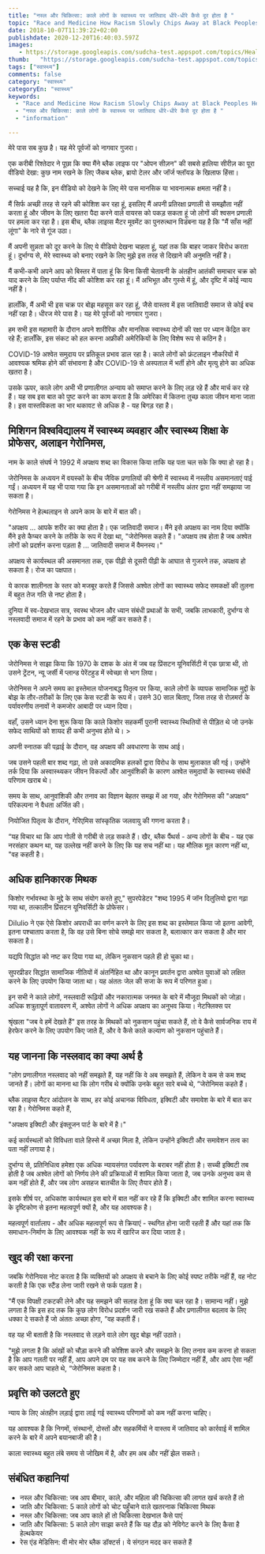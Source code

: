 ```yaml
---
title: "नस्ल और चिकित्सा: काले लोगों के स्वास्थ्य पर जातिवाद धीरे-धीरे कैसे दूर होता है "
topic: "Race and Medicine How Racism Slowly Chips Away at Black Peoples Health"
date: 2018-10-07T11:39:22+02:00
publishdate: 2020-12-20T16:40:03.597Z
images: 
   - https://storage.googleapis.com/sudcha-test.appspot.com/topics/Health/default-selection/1.jpg
thumb:   "https://storage.googleapis.com/sudcha-test.appspot.com/topics/Health/default-selection/thumb/1.jpg"
tags: ["स्वास्थ्य"]
comments: false
category: "स्वास्थ्य"
categoryEn: "स्वास्थ्य"
keywords: 
  - "Race and Medicine How Racism Slowly Chips Away at Black Peoples Health"
  - "नस्ल और चिकित्सा: काले लोगों के स्वास्थ्य पर जातिवाद धीरे-धीरे कैसे दूर होता है "
  - "information"

---
```

<p> मेरे पास सब कुछ है। यह मेरे पूर्वजों को नागवार गुजरा। </p> <p> एक करीबी रिश्तेदार ने पूछा कि क्या मैंने ब्लैक लाइफ पर "ओपन सीज़न" की सबसे हालिया सीरीज़ का पूरा वीडियो देखा: कुछ नाम रखने के लिए जैकब ब्लेक, ब्रायो टेलर और जॉर्ज फ्लॉयड के खिलाफ हिंसा। </p> <p> सच्चाई यह है कि, इन वीडियो को देखने के लिए मेरे पास मानसिक या भावनात्मक क्षमता नहीं है। </p> <p> मैं सिर्फ अच्छी तरह से रहने की कोशिश कर रहा हूं, इसलिए मैं अपनी प्रतिरक्षा प्रणाली से समझौता नहीं करता हूं और जीवन के लिए खतरा पैदा करने वाले वायरस को पकड़ सकता हूं जो लोगों की श्वसन प्रणाली पर हमला कर रहा है। इस बीच, ब्लैक लाइव्स मैटर मूवमेंट का पुनरुत्थान विडंबना यह है कि "मैं साँस नहीं लूंगा" के नारे से गूंज उठा। </p> <p> मैं अपनी सुन्नता को दूर करने के लिए ये वीडियो देखना चाहता हूं, यहां तक ​​कि बाहर जाकर विरोध करता हूं। दुर्भाग्य से, मेरे स्वास्थ्य को बनाए रखने के लिए मुझे इस तरह से दिखाने की अनुमति नहीं है। </p> <p> मैं कभी-कभी अपने आप को बिस्तर में पाता हूं कि बिना किसी चेतावनी के अंतहीन आतंकी समाचार चक्र को याद करने के लिए पर्याप्त नींद की कोशिश कर रहा हूं। मैं अभिभूत और गुस्से में हूं, और दृष्टि में कोई न्याय नहीं है। </p> <p> हालाँकि, मैं अभी भी इस चक्र पर बोझ महसूस कर रहा हूं, जैसे वास्तव में इस जातिवादी समाज से कोई बच नहीं रहा है। धीरज मेरे पास है। यह मेरे पूर्वजों को नागवार गुजरा। </p> <p> हम सभी इस महामारी के दौरान अपने शारीरिक और मानसिक स्वास्थ्य दोनों की रक्षा पर ध्यान केंद्रित कर रहे हैं; हालाँकि, इस संकट को हल करना अफ्रीकी अमेरिकियों के लिए विशेष रूप से कठिन है। </p> <p> COVID-19 अश्वेत समुदाय पर प्रतिकूल प्रभाव डाल रहा है। काले लोगों को फ्रंटलाइन नौकरियों में आवश्यक श्रमिक होने की संभावना है और COVID-19 से अस्पताल में भर्ती होने और मृत्यु होने का अधिक खतरा है। </p> <p> उसके ऊपर, काले लोग अभी भी प्रणालीगत अन्याय को समाप्त करने के लिए लड़ रहे हैं और मार्च कर रहे हैं। यह सब इस बात को पुष्ट करने का काम करता है कि अमेरिका में कितना तुच्छ काला जीवन माना जाता है। इस वास्तविकता का भार थकावट से अधिक है - यह बिगड़ रहा है। </p> <h2> मिशिगन विश्वविद्यालय में स्वास्थ्य व्यवहार और स्वास्थ्य शिक्षा के प्रोफेसर, अलाइन गेरोनिमस, </h2> <p> नाम के काले संघर्ष ने 1992 में अपक्षय शब्द का विकास किया ताकि यह पता चल सके कि क्या हो रहा है। </p> <p> जेरोनिमस के अध्ययन में वयस्कों के बीच जैविक प्रणालियों की श्रेणी में स्वास्थ्य में नस्लीय असमानताएं पाई गईं। अध्ययन में यह भी पाया गया कि इन असमानताओं को गरीबी में नस्लीय अंतर द्वारा नहीं समझाया जा सकता है। </p> <p> गेरोनिमस ने हेल्थलाइन से अपने काम के बारे में बात की। </p> <p> "अपक्षय ... आपके शरीर का क्या होता है। एक जातिवादी समाज। मैंने इसे अपक्षय का नाम दिया क्योंकि मैंने इसे कैप्चर करने के तरीके के रूप में देखा था, "जेरोनिमस कहते हैं। "अपक्षय तब होता है जब अश्वेत लोगों को प्रदर्शन करना पड़ता है ... जातिवादी समाज में वैमनस्य।" </p> <p> अपक्षय से कार्यस्थल की असमानता तक, एक पीढ़ी से दूसरी पीढ़ी के आघात से गुजरने तक, अपक्षय हो सकता है। रोज का पक्षपात। </p> <p> ये कारक शालीनता के स्तर को मजबूर करते हैं जिससे अश्वेत लोगों का स्वास्थ्य सफेद समकक्षों की तुलना में बहुत तेज गति से नष्ट होता है। </p> <p> दुनिया में स्व-देखभाल सत्र, स्वस्थ भोजन और ध्यान संबंधी प्रथाओं के सभी, जबकि लाभकारी, दुर्भाग्य से नस्लवादी समाज में रहने के प्रभाव को कम नहीं कर सकते हैं। </p> <h2> एक केस स्टडी </h2> <p> जेरोनिमस ने साझा किया कि 1970 के दशक के अंत में जब वह प्रिंसटन यूनिवर्सिटी में एक छात्रा थी, तो उसने ट्रेंटन, न्यू जर्सी में प्लान्ड पेरेंटहुड में स्वेच्छा से भाग लिया। </p> <p> जेरोनिमस ने अपने समय का इस्तेमाल योजनाबद्ध पितृत्व पर किया, काले लोगों के व्यापक सामाजिक मुद्दों के बोझ के तौर-तरीकों के लिए एक केस स्टडी के रूप में। उसने 30 साल बिताए, जिस तरह से रोज़मर्रा के पर्यावरणीय तनावों ने कमजोर आबादी पर ध्यान दिया। </p> <p> वहाँ, उसने ध्यान देना शुरू किया कि काले किशोर सहकर्मी पुरानी स्वास्थ्य स्थितियों से पीड़ित थे जो उनके सफेद साथियों को शायद ही कभी अनुभव होते थे। <//> > <p> अपनी स्नातक की पढ़ाई के दौरान, वह अपक्षय की अवधारणा के साथ आई। </p> <p> जब उसने पहली बार शब्द गढ़ा, तो उसे अकादमिक हलकों द्वारा विरोध के साथ मुलाकात की गई। उन्होंने तर्क दिया कि अस्वास्थ्यकर जीवन विकल्पों और आनुवंशिकी के कारण अश्वेत समुदायों के स्वास्थ्य संबंधी परिणाम खराब थे। </p> <p> समय के साथ, आनुवांशिकी और तनाव का विज्ञान बेहतर समझ में आ गया, और गेरोनिमस की "अपक्षय" परिकल्पना ने वैधता अर्जित की। </p> <p> नियोजित पितृत्व के दौरान, गेरिएमिस सांस्कृतिक जलवायु की गणना करता है। </p> <p> “यह विचार था कि आप गोली से गरीबी से लड़ सकते हैं। खैर, ब्लैक पैंथर्स - अन्य लोगों के बीच - यह एक नरसंहार कथन था, यह उल्लेख नहीं करने के लिए कि यह सच नहीं था। यह मौलिक मूल कारण नहीं था, "वह कहती है। </p> <h2> अधिक हानिकारक मिथक </h2> <p> किशोर गर्भावस्था के मुद्दे के साथ संयोग करते हुए," सुपरपेडेटर "शब्द 1995 में जॉन दिलुलियो द्वारा गढ़ा गया था, तत्कालीन प्रिंसटन यूनिवर्सिटी के प्रोफेसर। </p> <p> DiIulio ने एक ऐसे किशोर अपराधी का वर्णन करने के लिए इस शब्द का इस्तेमाल किया जो इतना आवेगी, इतना पश्चाताप करता है, कि वह उसे बिना सोचे समझे मार सकता है, बलात्कार कर सकता है और मार सकता है। </p> <p> यद्यपि सिद्धांत को नष्ट कर दिया गया था, लेकिन नुकसान पहले ही हो चुका था। </p> <p> सुपरप्रीडर सिद्धांत सामाजिक नीतियों में अंतर्निहित था और कानून प्रवर्तन द्वारा अश्वेत युवाओं को लक्षित करने के लिए उपयोग किया जाता था। यह अंततः जेल की सजा के रूप में परिणत हुआ। </P> <p> इन सभी ने काले लोगों, नस्लवादी रूढ़ियों और नकारात्मक जनमत के बारे में मौजूदा मिथकों को जोड़ा। अधिक शत्रुतापूर्ण वातावरण में, अश्वेत लोगों ने अधिक अपक्षय का अनुभव किया। नेटफ्लिक्स पर </p> <p> श्रृंखला "जब वे हमें देखते हैं" इस तरह के मिथकों को नुकसान पहुंचा सकते हैं, तो वे कैसे सार्वजनिक राय में हेरफेर करने के लिए उपयोग किए जाते हैं, और वे कैसे काले कल्याण को नुकसान पहुंचाते हैं। </p> <h2> यह जानना कि नस्लवाद का क्या अर्थ है </h2> <p> "लोग प्रणालीगत नस्लवाद को नहीं समझते हैं, यह नहीं कि वे अब समझते हैं, लेकिन वे कम से कम शब्द जानते हैं। लोगों का मानना ​​था कि लोग गरीब थे क्योंकि उनके बहुत सारे बच्चे थे, ”जेरोनिमस कहते हैं। </p> <p> ब्लैक लाइव्स मैटर आंदोलन के साथ, हर कोई अचानक विविधता, इक्विटी और समावेश के बारे में बात कर रहा है। गेरोनिमस कहते हैं, </p> <p> "अपक्षय इक्विटी और इंक्लूजन पार्ट के बारे में है।" </p> <p> कई कार्यस्थलों को विविधता वाले हिस्से में अच्छा मिला है, लेकिन उन्होंने इक्विटी और समावेशन तत्व का पता नहीं लगाया है। </p> <p> दुर्भाग्य से, प्रतिनिधित्व हमेशा एक अधिक न्यायसंगत पर्यावरण के बराबर नहीं होता है। सच्ची इक्विटी तब होती है जब अश्वेत लोगों को निर्णय लेने की प्रक्रियाओं में शामिल किया जाता है, जब उनके अनुभव कम से कम नहीं होते हैं, और जब लोग असहज बातचीत के लिए तैयार होते हैं। </p> <p> इसके शीर्ष पर, अधिकांश कार्यस्थल इस बारे में बात नहीं कर रहे हैं कि इक्विटी और शामिल करना स्वास्थ्य के दृष्टिकोण से इतना महत्वपूर्ण क्यों है, और यह आवश्यक है। </p> <p> महत्वपूर्ण वार्तालाप - और अधिक महत्वपूर्ण रूप से क्रियाएं - स्थगित होना जारी रहती हैं और यहां तक ​​कि समाधान-निर्माण के लिए आवश्यक नहीं के रूप में खारिज कर दिया जाता है। </p> <h2> खुद की रक्षा करना </h2> <p> जबकि गेरोनियस नोट करता है कि व्यक्तियों को अपक्षय से बचाने के लिए कोई स्पष्ट तरीके नहीं हैं, वह नोट करती है कि एक स्टैंड लेना जारी रखने से फर्क पड़ता है। </p> <p> "मैं एक विपक्षी टकटकी लेने और यह समझने की सलाह देता हूं कि क्या चल रहा है। सामान्य नहीं। मुझे लगता है कि इस हद तक कि कुछ लोग विरोध प्रदर्शन जारी रख सकते हैं और प्रणालीगत बदलाव के लिए धक्का दे सकते हैं जो अंततः अच्छा होगा, ”वह कहती हैं। </p> <p> वह यह भी बताती है कि नस्लवाद से लड़ने वाले लोग खुद बोझ नहीं उठाते। </p> <p> "मुझे लगता है कि आंखों को चौड़ा करने की कोशिश करने और समझने के लिए तनाव कम करना हो सकता है कि आप गलती पर नहीं हैं, आप अपने दम पर यह सब करने के लिए जिम्मेदार नहीं हैं, और आप ऐसा नहीं कर सकते आप चाहते थे, “जेरोनिमस कहता है। </p> <h2> प्रवृत्ति को उलटते हुए </h2> <p> न्याय के लिए अंतहीन लड़ाई द्वारा लाई गई स्वास्थ्य परिणामों को कम नहीं करना चाहिए। </p> <p> यह आवश्यक है कि निगमों, संस्थानों, दोस्तों और सहकर्मियों ने वास्तव में जातिवाद को कार्रवाई में शामिल करने के बारे में अपने बयानबाजी की है। </p> <p> काला स्वास्थ्य बहुत लंबे समय से जोखिम में है, और हम अब और नहीं झेल सकते। </p> <h2> संबंधित कहानियां </h2> <ul> <li> नस्ल और चिकित्सा: जब आप बीमार, काले, और महिला की चिकित्सा की लागत खर्च करते हैं तो </li> <li> जाति और चिकित्सा: 5 काले लोगों को चोट पहुँचाने वाले खतरनाक चिकित्सा मिथक </li> <li> नस्ल और चिकित्सा: जब आप काले हों तो चिकित्सा देखभाल कैसे पाएं </li> <li> जाति और चिकित्सा: 5 काले लोग साझा करते हैं कि यह दौड़ को नेविगेट करने के लिए कैसा है हेल्थकेयर </li> <li> रेस एंड मेडिसिन: वी मोर मोर ब्लैक डॉक्टर्स। ये संगठन मदद कर सकते हैं </li> </ul> 